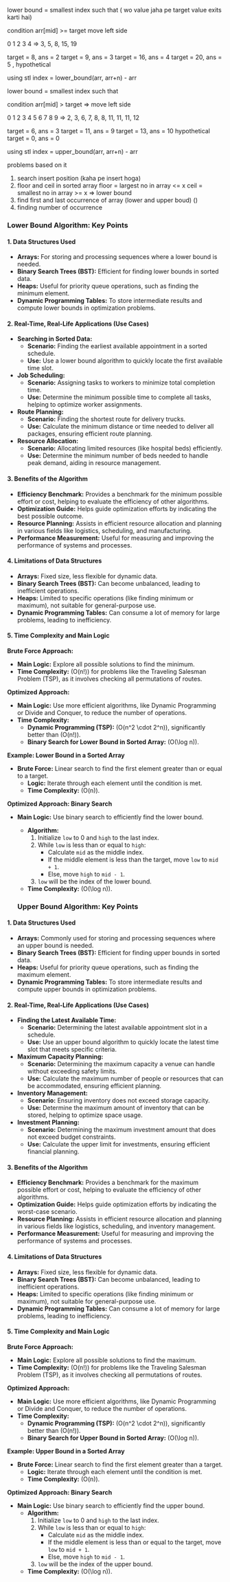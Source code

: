 lower bound = smallest index such that ( wo value jaha pe target value exits karti hai)

condition arr[mid] >= target move left side

   0  1  2  3   4
=> 3, 5, 8, 15, 19

target = 8, ans = 2
target = 9, ans = 3
target = 16, ans = 4
target = 20, ans = 5 , hypothetical


using stl
index = lower_bound(arr, arr+n) - arr




lower bound = smallest index such that 

condition arr[mid] > target => move left side

   0  1  2  3  4  5  6   7   8   9
=> 2, 3, 6, 7, 8, 8, 11, 11, 11, 12

target = 6, ans = 3
target = 11, ans = 9
target = 13, ans = 10 hypothetical
target = 0, ans = 0 


using stl
index = upper_bound(arr, arr+n) - arr





problems based on it
1. search insert position (kaha pe insert hoga)
2. floor and ceil in sorted array
    floor = largest no in array <= x
    ceil = smallest no in array >= x  => lower bound
3. find first and last occurrence of array (lower and upper boud) ()
4. finding number of occurrence 








### Lower Bound Algorithm: Key Points

#### 1. Data Structures Used
- **Arrays:** For storing and processing sequences where a lower bound is needed.
- **Binary Search Trees (BST):** Efficient for finding lower bounds in sorted data.
- **Heaps:** Useful for priority queue operations, such as finding the minimum element.
- **Dynamic Programming Tables:** To store intermediate results and compute lower bounds in optimization problems.

#### 2. Real-Time, Real-Life Applications (Use Cases)
- **Searching in Sorted Data:**
  - **Scenario:** Finding the earliest available appointment in a sorted schedule.
  - **Use:** Use a lower bound algorithm to quickly locate the first available time slot.
- **Job Scheduling:**
  - **Scenario:** Assigning tasks to workers to minimize total completion time.
  - **Use:** Determine the minimum possible time to complete all tasks, helping to optimize worker assignments.
- **Route Planning:**
  - **Scenario:** Finding the shortest route for delivery trucks.
  - **Use:** Calculate the minimum distance or time needed to deliver all packages, ensuring efficient route planning.
- **Resource Allocation:**
  - **Scenario:** Allocating limited resources (like hospital beds) efficiently.
  - **Use:** Determine the minimum number of beds needed to handle peak demand, aiding in resource management.

#### 3. Benefits of the Algorithm
- **Efficiency Benchmark:** Provides a benchmark for the minimum possible effort or cost, helping to evaluate the efficiency of other algorithms.
- **Optimization Guide:** Helps guide optimization efforts by indicating the best possible outcome.
- **Resource Planning:** Assists in efficient resource allocation and planning in various fields like logistics, scheduling, and manufacturing.
- **Performance Measurement:** Useful for measuring and improving the performance of systems and processes.

#### 4. Limitations of Data Structures
- **Arrays:** Fixed size, less flexible for dynamic data.
- **Binary Search Trees (BST):** Can become unbalanced, leading to inefficient operations.
- **Heaps:** Limited to specific operations (like finding minimum or maximum), not suitable for general-purpose use.
- **Dynamic Programming Tables:** Can consume a lot of memory for large problems, leading to inefficiency.

#### 5. Time Complexity and Main Logic

**Brute Force Approach:**
- **Main Logic:** Explore all possible solutions to find the minimum.
- **Time Complexity:** \(O(n!)\) for problems like the Traveling Salesman Problem (TSP), as it involves checking all permutations of routes.

**Optimized Approach:**
- **Main Logic:** Use more efficient algorithms, like Dynamic Programming or Divide and Conquer, to reduce the number of operations.
- **Time Complexity:**
  - **Dynamic Programming (TSP):** \(O(n^2 \cdot 2^n)\), significantly better than \(O(n!)\).
  - **Binary Search for Lower Bound in Sorted Array:** \(O(\log n)\).

**Example: Lower Bound in a Sorted Array**
- **Brute Force:** Linear search to find the first element greater than or equal to a target.
  - **Logic:** Iterate through each element until the condition is met.
  - **Time Complexity:** \(O(n)\).

**Optimized Approach: Binary Search**
- **Main Logic:** Use binary search to efficiently find the lower bound.
  - **Algorithm:**
    1. Initialize `low` to 0 and `high` to the last index.
    2. While `low` is less than or equal to `high`:
       - Calculate `mid` as the middle index.
       - If the middle element is less than the target, move `low` to `mid + 1`.
       - Else, move `high` to `mid - 1`.
    3. `low` will be the index of the lower bound.
  - **Time Complexity:** \(O(\log n)\).















  ### Upper Bound Algorithm: Key Points

#### 1. Data Structures Used
- **Arrays:** Commonly used for storing and processing sequences where an upper bound is needed.
- **Binary Search Trees (BST):** Efficient for finding upper bounds in sorted data.
- **Heaps:** Useful for priority queue operations, such as finding the maximum element.
- **Dynamic Programming Tables:** To store intermediate results and compute upper bounds in optimization problems.

#### 2. Real-Time, Real-Life Applications (Use Cases)
- **Finding the Latest Available Time:**
  - **Scenario:** Determining the latest available appointment slot in a schedule.
  - **Use:** Use an upper bound algorithm to quickly locate the latest time slot that meets specific criteria.
- **Maximum Capacity Planning:**
  - **Scenario:** Determining the maximum capacity a venue can handle without exceeding safety limits.
  - **Use:** Calculate the maximum number of people or resources that can be accommodated, ensuring efficient planning.
- **Inventory Management:**
  - **Scenario:** Ensuring inventory does not exceed storage capacity.
  - **Use:** Determine the maximum amount of inventory that can be stored, helping to optimize space usage.
- **Investment Planning:**
  - **Scenario:** Determining the maximum investment amount that does not exceed budget constraints.
  - **Use:** Calculate the upper limit for investments, ensuring efficient financial planning.

#### 3. Benefits of the Algorithm
- **Efficiency Benchmark:** Provides a benchmark for the maximum possible effort or cost, helping to evaluate the efficiency of other algorithms.
- **Optimization Guide:** Helps guide optimization efforts by indicating the worst-case scenario.
- **Resource Planning:** Assists in efficient resource allocation and planning in various fields like logistics, scheduling, and inventory management.
- **Performance Measurement:** Useful for measuring and improving the performance of systems and processes.

#### 4. Limitations of Data Structures
- **Arrays:** Fixed size, less flexible for dynamic data.
- **Binary Search Trees (BST):** Can become unbalanced, leading to inefficient operations.
- **Heaps:** Limited to specific operations (like finding minimum or maximum), not suitable for general-purpose use.
- **Dynamic Programming Tables:** Can consume a lot of memory for large problems, leading to inefficiency.

#### 5. Time Complexity and Main Logic

**Brute Force Approach:**
- **Main Logic:** Explore all possible solutions to find the maximum.
- **Time Complexity:** \(O(n!)\) for problems like the Traveling Salesman Problem (TSP), as it involves checking all permutations of routes.

**Optimized Approach:**
- **Main Logic:** Use more efficient algorithms, like Dynamic Programming or Divide and Conquer, to reduce the number of operations.
- **Time Complexity:**
  - **Dynamic Programming (TSP):** \(O(n^2 \cdot 2^n)\), significantly better than \(O(n!)\).
  - **Binary Search for Upper Bound in Sorted Array:** \(O(\log n)\).

**Example: Upper Bound in a Sorted Array**
- **Brute Force:** Linear search to find the first element greater than a target.
  - **Logic:** Iterate through each element until the condition is met.
  - **Time Complexity:** \(O(n)\).

**Optimized Approach: Binary Search**
- **Main Logic:** Use binary search to efficiently find the upper bound.
  - **Algorithm:**
    1. Initialize `low` to 0 and `high` to the last index.
    2. While `low` is less than or equal to `high`:
       - Calculate `mid` as the middle index.
       - If the middle element is less than or equal to the target, move `low` to `mid + 1`.
       - Else, move `high` to `mid - 1`.
    3. `low` will be the index of the upper bound.
  - **Time Complexity:** \(O(\log n)\).
